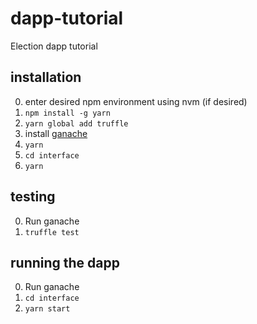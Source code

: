 # dapp-tutorial
Election dapp tutorial

## installation
0. enter desired npm environment using nvm (if desired)
1. `npm install -g yarn`
2. `yarn global add truffle`
3. install [ganache](https://truffleframework.com/ganache)
4. `yarn`
5. `cd interface`
6. `yarn` 

## testing
0. Run ganache
1. `truffle test`

## running the dapp
0. Run ganache
1. `cd interface`
2. `yarn start`
